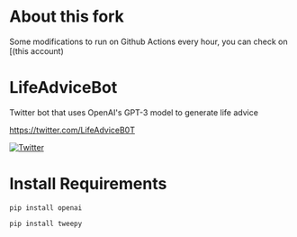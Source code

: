 # About this fork
Some modifications to run on Github Actions every hour, you can check on [(this account)[](http://twitter.com/botoronga)

# LifeAdviceBot
Twitter bot that uses OpenAI's GPT-3 model to generate life advice

https://twitter.com/LifeAdviceB0T

[![Twitter](https://i.imgur.com/2KrZgm6.png)](https://twitter.com/LifeAdviceB0T)

# Install Requirements
```
pip install openai

pip install tweepy
```
